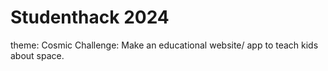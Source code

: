 # Studenthack 2024
theme: Cosmic 
Challenge: Make an educational website/ app to teach kids about space.
